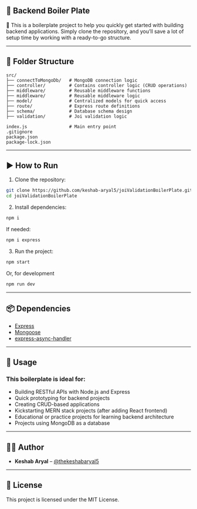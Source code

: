 ## 📛 Backend Boiler Plate

📄 This is a boilerplate project to help you quickly get started with building backend applications. Simply clone the repository, and you’ll save a lot of setup time by working with a ready-to-go structure.

---

## 📁 Folder Structure

```
src/
├── connectToMongoDb/   # MongoDB connection logic
├── controller/         # Contains controller logic (CRUD operations)
├── middleware/         # Reusable middleware functions
├── middleware/         # Reusable middleware logic
├── model/              # Centralized models for quick access
├── route/              # Express route definitions
├── schema/             # Database schema design
├── validation/         # Joi validation logic

index.js                # Main entry point
.gitignore
package.json
package-lock.json
```

---

## ▶️ How to Run

1. Clone the repository:

```bash
git clone https://github.com/keshab-aryal5/joiValidationBoilerPlate.git
cd joiValidationBoilerPlate
```

2. Install dependencies:

```bash
npm i
```

If needed:

```bash
npm i express
```

3. Run the project:

```bash
npm start
```

Or, for development

```bash
npm run dev
```

---

## 📦 Dependencies

- [Express](https://expressjs.com/)
- [Mongoose](https://mongoosejs.com/)
- [express-async-handler](https://www.npmjs.com/package/express-async-handler)

---

## 🧪 Usage

### This boilerplate is ideal for:

- Building RESTful APIs with Node.js and Express
- Quick prototyping for backend projects
- Creating CRUD-based applications
- Kickstarting MERN stack projects (after adding React frontend)
- Educational or practice projects for learning backend architecture
- Projects using MongoDB as a database

---

## 🙋‍♂️ Author

- **Keshab Aryal** – [@thekeshabaryal5](https://github.com/thekeshabaryal5)

---

## 📄 License

This project is licensed under the MIT License.
